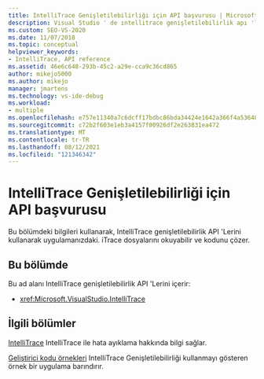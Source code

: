 ```yaml
---
title: IntelliTrace Genişletilebilirliği için API başvurusu | Microsoft Docs
description: Visual Studio ' de ıntellitrace genişletilebilirlik apı 'leri hakkında bilgi edinin, bu, uygulamalarınızda. itrace dosyalarını okumak ve kodunu çözmek için kullanabileceğiniz.
ms.custom: SEO-VS-2020
ms.date: 11/07/2018
ms.topic: conceptual
helpviewer_keywords:
- IntelliTrace, API reference
ms.assetid: 46e6c648-293b-45c2-a29e-cca9c36cd865
author: mikejo5000
ms.author: mikejo
manager: jmartens
ms.technology: vs-ide-debug
ms.workload:
- multiple
ms.openlocfilehash: e757e11340a7c6dcff17bdbc86bda34424e1642a366f4a53648294e20d2f28c6
ms.sourcegitcommit: c72b2f603e1eb3a4157f00926df2e263831ea472
ms.translationtype: MT
ms.contentlocale: tr-TR
ms.lasthandoff: 08/12/2021
ms.locfileid: "121346342"
---
```

# <a name="api-reference-for-intellitrace-extensibility"></a>IntelliTrace Genişletilebilirliği için API başvurusu

Bu bölümdeki bilgileri kullanarak, IntelliTrace genişletilebilirlik API 'Lerini kullanarak uygulamanızdaki. iTrace dosyalarını okuyabilir ve kodunu çözer.

## <a name="in-this-section"></a>Bu bölümde

Bu ad alanı IntelliTrace genişletilebilirlik API 'Lerini içerir:

- <xref:Microsoft.VisualStudio.IntelliTrace>

## <a name="related-sections"></a>İlgili bölümler

[IntelliTrace](../debugger/intellitrace.md) IntelliTrace ile hata ayıklama hakkında bilgi sağlar.

[Geliştirici kodu örnekleri](https://code.msdn.microsoft.com/) IntelliTrace Genişletilebilirliği kullanmayı gösteren örnek bir uygulama barındırır.
